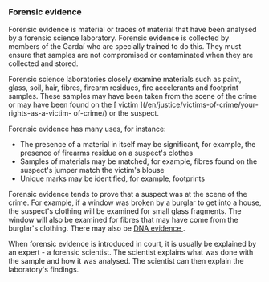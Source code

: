 ###  Forensic evidence

Forensic evidence is material or traces of material that have been analysed by
a forensic science laboratory. Forensic evidence is collected by members of
the Gardaí who are specially trained to do this. They must ensure that samples
are not compromised or contaminated when they are collected and stored.

Forensic science laboratories closely examine materials such as paint, glass,
soil, hair, fibres, firearm residues, fire accelerants and footprint samples.
These samples may have been taken from the scene of the crime or may have been
found on the [ victim ](/en/justice/victims-of-crime/your-rights-as-a-victim-
of-crime/) or the suspect.

Forensic evidence has many uses, for instance:

  * The presence of a material in itself may be significant, for example, the presence of firearms residue on a suspect's clothes 
  * Samples of materials may be matched, for example, fibres found on the suspect's jumper match the victim's blouse 
  * Unique marks may be identified, for example, footprints 

Forensic evidence tends to prove that a suspect was at the scene of the crime.
For example, if a window was broken by a burglar to get into a house, the
suspect's clothing will be examined for small glass fragments. The window will
also be examined for fibres that may have come from the burglar's clothing.
There may also be [ DNA evidence ](/en/justice/evidence/dna-evidence/) .

When forensic evidence is introduced in court, it is usually be explained by
an expert - a forensic scientist. The scientist explains what was done with
the sample and how it was analysed. The scientist can then explain the
laboratory's findings.
